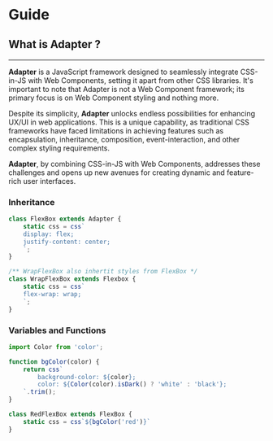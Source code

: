 <h1 style="margin-top: 1.5rem;">Guide</h1>

## What is Adapter ?
---

**Adapter** is a JavaScript framework designed to seamlessly integrate CSS-in-JS
with Web Components, setting it apart from other CSS libraries.
It's important to note that Adapter is not a Web Component framework;
its primary focus is on Web Component styling and nothing more.

Despite its simplicity, **Adapter** unlocks endless possibilities
for enhancing UX/UI in web applications. This is a unique capability,
as traditional CSS frameworks have faced limitations
in achieving features such as encapsulation, inheritance, composition, event-interaction,
and other complex styling requirements.

**Adapter**, by combining CSS-in-JS with Web Components,
addresses these challenges and opens up new avenues for creating dynamic
and feature-rich user interfaces.


### Inheritance

```js
class FlexBox extends Adapter {
    static css = css`
    display: flex;
    justify-content: center;
    `;
}

/** WrapFlexBox also inhertit styles from FlexBox */
class WrapFlexBox extends Flexbox {
    static css = css`
    flex-wrap: wrap;
    `;
}

```

### Variables and Functions

```js
import Color from 'color';

function bgColor(color) {
    return css`
        background-color: ${color};
        color: ${Color(color).isDark() ? 'white' : 'black'};
    `.trim();
}

class RedFlexBox extends FlexBox {
    static css = css`${bgColor('red')}`
}

```